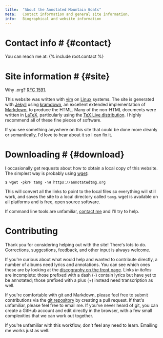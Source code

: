 ```yaml
---
title:  "About the Annotated Mountain Goats"
meta:   Contact information and general site information.
info:   Biographical and website information
---
```


# Contact info # {#contact}

You can reach me at: {% include root.contact %}

# Site information # {#site}

Why .org? [RFC 1591][].

[RFC 1591]:     http://tools.ietf.org/html/rfc1591#section-2

This website was written with [vim][] on [Linux][] systems. The site is
generated with [Jekyll][] using [kramdown][], an excellent extended
implementation of [Markdown][], to produce the HTML. Many of the non-HTML
documents were written in [LaTeX][], particularly using the [TeX Live
distribution][texlive]. I highly recommend all of these fine pieces of
software.

[linux]:        https://archlinux.org/
[kramdown]:     http://kramdown.gettalong.org
[latex]:        http://www.latex-project.org
[markdown]:     http://daringfireball.net/projects/markdown/
[python]:       http://python.org
[texlive]:      http://www.tug.org/texlive
[vim]:          http://www.vim.org
[jekyll]:       http://jekyllrb.com

If you see something anywhere on this site that could be done more cleanly or
semantically, I'd love to hear about it so I can fix it.

# Downloading # {#download}

I occasionally get requests about how to obtain a local copy of this website.
The simplest way is probably using [wget][]:

    $ wget -pkrP tamg -nH https://annotatedtmg.org 

This will convert all the links to point to the local files so everything will
still work, and saves the site to a local directory called `tamg`. wget is
available on all platforms and is free, open source software.

If command line tools are unfamiliar, [contact me](#contact) and I'll try to
help.

[wget]:         https://www.gnu.org/software/wget/

# Contributing #

Thank you for considering helping out with the site! There's lots to do.
Corrections, suggestions, feedback, and other input is always welcome.

If you're curious about what would help and wanted to contribute directly, a
number of albums need lyrics and annotations. You can see which ones these are
by looking at the [discography on the front page](index.html). Links *in
italics* are incomplete: those prefixed with a dash (-) contain lyrics but
have yet to be annotated; those prefixed with a plus (+) instead need
transcription as well.

If you're comfortable with git and Markdown, please feel free to submit
contributions via the [git repository][repo] by creating a pull request. If
that's unfamiliar, please feel free to email me. If you've never heard of git,
you can create a GitHub account and edit directly in the browser, with a few
small complexities that we can work out together.

[repo]: https://github.com/annotatedtmg/annotatedtmg

If you're unfamiliar with this workflow, don't feel any need to learn.
Emailing me works just as well.
